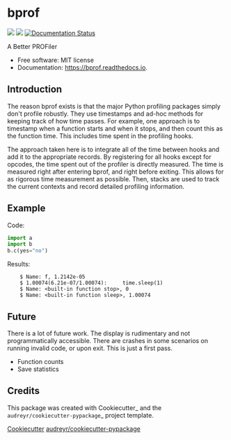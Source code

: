 # bprof

[![](https://img.shields.io/pypi/v/bprof.svg)](https://pypi.python.org/pypi/bprof)
[![](https://img.shields.io/travis/joelfrederico/bprof.svg)](https://travis-ci.org/joelfrederico/bprof)
[![Documentation Status](https://readthedocs.org/projects/bprof/badge/?version=latest)](https://bprof.readthedocs.io/en/latest/?badge=latest)

A Better PROFiler


* Free software: MIT license
* Documentation: https://bprof.readthedocs.io.


## Introduction

The reason bprof exists is that the major Python profiling packages simply don't profile robustly. They use timestamps and ad-hoc methods for keeping track of how time passes. For example, one approach is to timestamp when a function starts and when it stops, and then count this as the function time. This includes time spent in the profiling hooks.

The approach taken here is to integrate all of the time between hooks and add it to the appropriate records. By registering for all hooks except for opcodes, the time spent out of the profiler is directly measured. The time is measured right after entering bprof, and right before exiting. This allows for as rigorous time measurement as possible. Then, stacks are used to track the current contexts and record detailed profiling information.

## Example

Code:

```python
import a
import b
b.c(yes="no")
```

Results:

```
    $ Name: f, 1.2142e-05
    $ 1.00074(6.21e-07/1.00074):     time.sleep(1)
    $ Name: <built-in function stop>, 0
    $ Name: <built-in function sleep>, 1.00074
```

## Future

There is a lot of future work. The display is rudimentary and not programmatically accessible. There are crashes in some scenarios on running invalid code, or upon exit. This is just a first pass.

* Function counts
* Save statistics

## Credits

This package was created with Cookiecutter_ and the `audreyr/cookiecutter-pypackage`_ project template.

[Cookiecutter](https://github.com/audreyr/cookiecutter)
[audreyr/cookiecutter-pypackage](https://github.com/audreyr/cookiecutter-pypackage)
